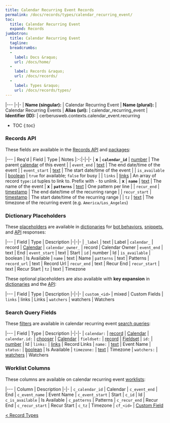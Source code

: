 ```yaml
---
title: Calendar Recurring Event Records
permalink: /docs/records/types/calendar_recurring_event/
toc:
  title: Calendar Recurring Event
  expand: Records
jumbotron:
  title: Calendar Recurring Event
  tagline: 
  breadcrumbs:
  -
    label: Docs &raquo;
    url: /docs/home/
  -
    label: Records &raquo;
    url: /docs/records/
  -
    label: Types &raquo;
    url: /docs/records/types/
---
```


|---
|-|-
| **Name (singular):** | Calendar Recurring Event
| **Name (plural):** | Calendar Recurring Events
| **Alias (uri):** | calendar_recurring_event
| **Identifier (ID):** | cerberusweb.contexts.calendar_event.recurring

* TOC
{:toc}

### Records API

These fields are available in the [Records API](/docs/api/endpoints/records/) and [packages](/docs/packages/):

|---
| Req'd | Field | Type | Notes
|:-:|-|-|-
| **x** | **`calendar_id`** | [number](/docs/records/fields/types/number/) | The parent [calendar](/docs/records/types/calendar/) of this event 
|   | `event_end` | [text](/docs/records/fields/types/text/) | The end date/time of the event 
|   | `event_start` | [text](/docs/records/fields/types/text/) | The start date/time of the event 
|   | `is_available` | [boolean](/docs/records/fields/types/boolean/) | `true` for available; `false` for busy 
|   | `links` | [links](/docs/records/fields/types/links/) | An array of record `type:id` tuples to link to. Prefix with `-` to unlink. 
| **x** | **`name`** | [text](/docs/records/fields/types/text/) | The name of the event 
| **x** | **`patterns`** | [text](/docs/records/fields/types/text/) | One pattern per line 
|   | `recur_end` | [timestamp](/docs/records/fields/types/timestamp/) | The end date/time of the recurring range 
|   | `recur_start` | [timestamp](/docs/records/fields/types/timestamp/) | The start date/time of the recurring range 
|   | `tz` | [text](/docs/records/fields/types/text/) | The timezone of the recurring event (e.g. `America/Los_Angeles`) 

### Dictionary Placeholders

These [placeholders](/docs/bots/scripting/placeholders/) are available in [dictionaries](/docs/bots/behaviors/dictionaries/) for [bot behaviors](/docs/bots/behaviors/), [snippets](/docs/snippets/), and [API](/docs/api/) responses:

|---
| Field | Type | Description
|-|-|-
| `_label` | text | Label
| `calendar_` | record | [Calendar](/docs/records/types/calendar/)
| `calendar_owner_` | record | Calendar Owner
| `event_end` | text | End
| `event_start` | text | Start
| `id` | number | Id
| `is_available` | boolean | Is Available
| `name` | text | Name
| `patterns` | text | Patterns
| `record_url` | text | Record Url
| `recur_end` | text | Recur End
| `recur_start` | text | Recur Start
| `tz` | text | Timezone

These optional placeholders are also available with **key expansion** in [dictionaries](/docs/bots/behaviors/dictionaries/#key-expansion) and the [API](/docs/api/responses/#expanding-keys-in-api-requests):

|---
| Field | Type | Description
|-|-|-
| `custom_<id>` | mixed | Custom Fields
| `links` | links | Links
| `watchers` | watchers | Watchers
	
### Search Query Fields

These [filters](/docs/search/filters/) are available in calendar recurring event [search queries](/docs/search/):

|---
| Field | Type | Description
|-|-|-
| `calendar:` | [record](/docs/search/deep-search/) | [Calendar](/docs/records/types/calendar/)
| `calendar.id:` | [chooser](/docs/search/filters/choosers/) | [Calendar](/docs/records/types/calendar/)
| `fieldset:` | [record](/docs/search/deep-search/) | [Fieldset](/docs/records/types/custom_fieldset/)
| `id:` | [number](/docs/search/filters/numbers/) | Id
| `links:` | [links](/docs/search/filters/links/) | Record Links
| `name:` | [text](/docs/search/filters/text/) | Event Name
| `status:` | [boolean](/docs/search/filters/booleans/) | Is Available
| `timezone:` | [text](/docs/search/filters/text/) | Timezone
| `watchers:` | [watchers](/docs/search/filters/watchers/) | Watchers
	
### Worklist Columns

These columns are available on calendar recurring event [worklists](/docs/worklists/):

|---
| Column | Description
|-|-
| `c_calendar_id` | Calendar
| `c_event_end` | End
| `c_event_name` | Event Name
| `c_event_start` | Start
| `c_id` | Id
| `c_is_available` | Is Available
| `c_patterns` | Patterns
| `c_recur_end` | Recur End
| `c_recur_start` | Recur Start
| `c_tz` | Timezone
| `cf_<id>` | [Custom Field](/docs/records/types/custom_field/)

<div class="section-nav">
	<div class="left">
		<a href="/docs/records/types/" class="prev">&lt; Record Types</a>
	</div>
	<div class="right align-right">
	</div>
</div>
<div class="clear"></div>